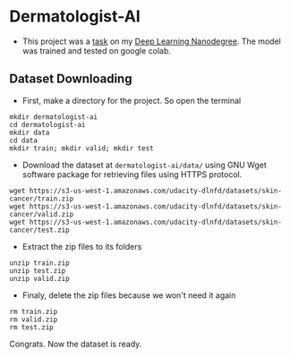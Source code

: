 # Dermatologist-AI
- This project was a [task](https://github.com/udacity/dermatologist-ai) on  my [Deep Learning Nanodegree](https://www.udacity.com/course/deep-learning-nanodegree--nd101). The model was trained and tested  on google colab.
## Dataset Downloading
- First, make a directory for the project. So open the terminal
```shell
mkdir dermatologist-ai
cd dermatologist-ai
mkdir data 
cd data
mkdir train; mkdir valid; mkdir test
```
- Download the dataset at `dermatologist-ai/data/` using GNU Wget software package for retrieving files using HTTPS protocol.
```shell
wget https://s3-us-west-1.amazonaws.com/udacity-dlnfd/datasets/skin-cancer/train.zip
wget https://s3-us-west-1.amazonaws.com/udacity-dlnfd/datasets/skin-cancer/valid.zip
wget https://s3-us-west-1.amazonaws.com/udacity-dlnfd/datasets/skin-cancer/test.zip
```
- Extract the zip files to its folders
```shell
unzip train.zip
unzip test.zip
unzip valid.zip
```
- Finaly, delete the zip files because we won't need it again
```shell
rm train.zip
rm valid.zip
rm test.zip
```
Congrats. Now the dataset is ready.
